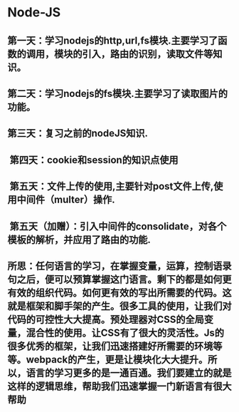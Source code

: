 # Node-JS
##  第一天：学习nodejs的http,url,fs模块.主要学习了函数的调用，模块的引入，路由的识别，读取文件等知识。
##  第二天：学习nodejs的fs模块.主要学习了读取图片的功能。
##  第三天：复习之前的nodeJS知识.
##  第四天：cookie和session的知识点使用
##  第五天：文件上传的使用,主要针对post文件上传,使用中间件（multer）操作.
##  第五天（加赠）：引入中间件的consolidate，对各个模板的解析，并应用了路由的功能.
##  所思：任何语言的学习，在掌握变量，运算，控制语录句之后，便可以预算掌握这门语言。剩下的都是如何更有效的组织代码。如何更有效的写出所需要的代码。这就是框架和脚手架的产生。很多工具的使用，让我们对代码的可控性大大提高。预处理器对CSS的全局变量，混合性的使用。让CSS有了很大的灵活性。Js的很多优秀的框架，让我们迅速搭建好所需要的环境等等。webpack的产生，更是让模块化大大提升。所以，语言的学习更多的是一通百通。我们要建立的就是这样的逻辑思维，帮助我们迅速掌握一门新语言有很大帮助

